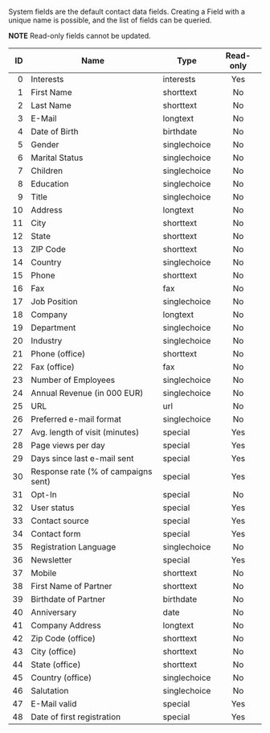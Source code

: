 System fields are the default contact data fields.
Creating a Field with a unique name is possible,
and the list of fields can be queried.

**NOTE** Read-only fields cannot be updated.

| ID | Name                                | Type         | Read-only |
|---:|-------------------------------------|--------------|:---------:|
| 0  | Interests                           | interests    | Yes       |
| 1  | First Name                          | shorttext    | No        |
| 2  | Last Name                           | shorttext    | No        |
| 3  | E-Mail                              | longtext     | No        |
| 4  | Date of Birth                       | birthdate    | No        |
| 5  | Gender                              | singlechoice | No        |
| 6  | Marital Status                      | singlechoice | No        |
| 7  | Children                            | singlechoice | No        |
| 8  | Education                           | singlechoice | No        |
| 9  | Title                               | singlechoice | No        |
| 10 | Address                             | longtext     | No        |
| 11 | City                                | shorttext    | No        |
| 12 | State                               | shorttext    | No        |
| 13 | ZIP Code                            | shorttext    | No        |
| 14 | Country                             | singlechoice | No        |
| 15 | Phone                               | shorttext    | No        |
| 16 | Fax                                 | fax          | No        |
| 17 | Job Position                        | singlechoice | No        |
| 18 | Company                             | longtext     | No        |
| 19 | Department                          | singlechoice | No        |
| 20 | Industry                            | singlechoice | No        |
| 21 | Phone (office)                      | shorttext    | No        |
| 22 | Fax (office)                        | fax          | No        |
| 23 | Number of Employees                 | singlechoice | No        |
| 24 | Annual Revenue (in 000 EUR)         | singlechoice | No        |
| 25 | URL                                 | url          | No        |
| 26 | Preferred e-mail format             | singlechoice | No        |
| 27 | Avg. length of visit (minutes)      | special      | Yes       |
| 28 | Page views per day                  | special      | Yes       |
| 29 | Days since last e-mail sent         | special      | Yes       |
| 30 | Response rate (% of campaigns sent) | special      | Yes       |
| 31 | Opt-In                              | special      | No        |
| 32 | User status                         | special      | Yes       |
| 33 | Contact source                      | special      | Yes       |
| 34 | Contact form                        | special      | Yes       |
| 35 | Registration Language               | singlechoice | No        |
| 36 | Newsletter                          | special      | Yes       |
| 37 | Mobile                              | shorttext    | No        |
| 38 | First Name of Partner               | shorttext    | No        |
| 39 | Birthdate of Partner                | birthdate    | No        |
| 40 | Anniversary                         | date         | No        |
| 41 | Company Address                     | longtext     | No        |
| 42 | Zip Code (office)                   | shorttext    | No        |
| 43 | City (office)                       | shorttext    | No        |
| 44 | State (office)                      | shorttext    | No        |
| 45 | Country (office)                    | singlechoice | No        |
| 46 | Salutation                          | singlechoice | No        |
| 47 | E-Mail valid                        | special      | Yes       |
| 48 | Date of first registration          | special      | Yes       |
